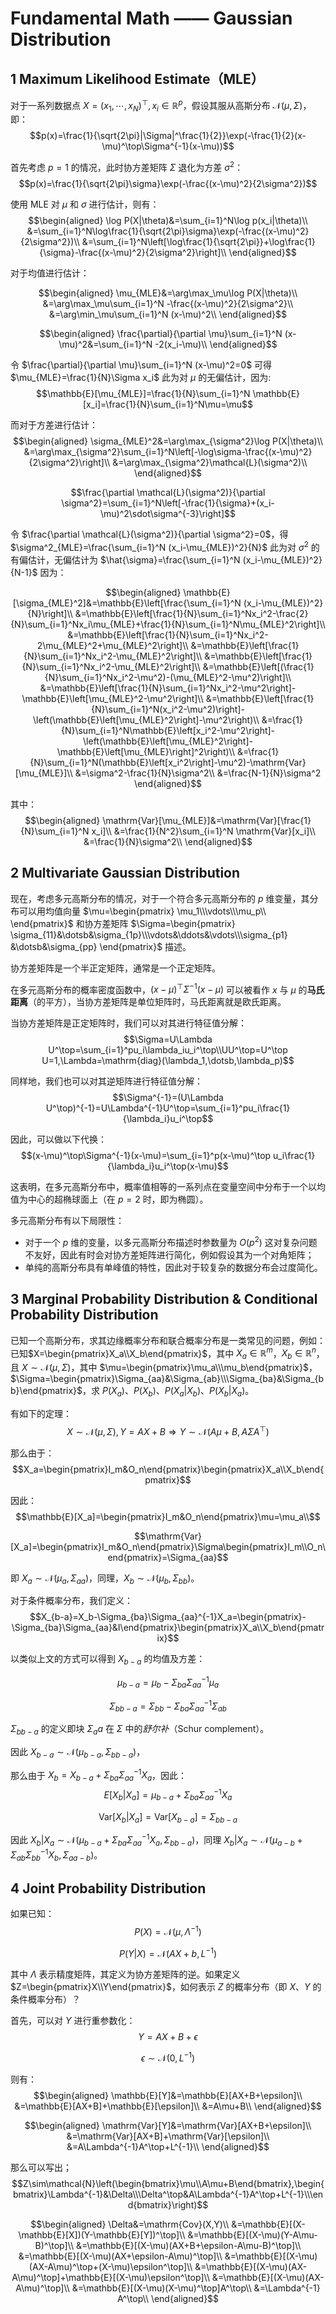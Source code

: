 # Fundamental Math —— Gaussian Distribution

## 1 Maximum Likelihood Estimate（MLE）

对于一系列数据点 $X=(x_1,\dotsb,x_N)^\top,x_i\in\mathbb{R}^p$，假设其服从高斯分布 $\mathcal{N}(\mu,\Sigma)$，即：
$$p(x)=\frac{1}{\sqrt{2\pi}|\Sigma|^\frac{1}{2}}\exp(-\frac{1}{2}(x-\mu)^\top\Sigma^{-1}(x-\mu))$$

首先考虑 $p=1$ 的情况，此时协方差矩阵 $\Sigma$ 退化为方差 $\sigma^2$：
$$p(x)=\frac{1}{\sqrt{2\pi}\sigma}\exp(-\frac{(x-\mu)^2}{2\sigma^2})$$

使用 MLE 对 $\mu$ 和 $\sigma$ 进行估计，则有：
$$\begin{aligned}
    \log P(X|\theta)&=\sum_{i=1}^N\log p(x_i|\theta)\\
    &=\sum_{i=1}^N\log\frac{1}{\sqrt{2\pi}\sigma}\exp(-\frac{(x-\mu)^2}{2\sigma^2})\\
    &=\sum_{i=1}^N\left[\log\frac{1}{\sqrt{2\pi}}+\log\frac{1}{\sigma}-\frac{(x-\mu)^2}{2\sigma^2}\right]\\
\end{aligned}$$

对于均值进行估计：

$$\begin{aligned}
    \mu_{MLE}&=\arg\max_\mu\log P(X|\theta)\\
    &=\arg\max_\mu\sum_{i=1}^N -\frac{(x-\mu)^2}{2\sigma^2}\\
    &=\arg\min_\mu\sum_{i=1}^N (x-\mu)^2\\
\end{aligned}$$

$$\begin{aligned}
    \frac{\partial}{\partial \mu}\sum_{i=1}^N (x-\mu)^2&=\sum_{i=1}^N -2(x_i-\mu)\\
\end{aligned}$$

令 $\frac{\partial}{\partial \mu}\sum_{i=1}^N (x-\mu)^2=0$ 可得 $\mu_{MLE}=\frac{1}{N}\Sigma x_i$ 此为对 $\mu$ 的无偏估计，因为:
$$\mathbb{E}[\mu_{MLE}]=\frac{1}{N}\sum_{i=1}^N \mathbb{E}[x_i]=\frac{1}{N}\sum_{i=1}^N\mu=\mu$$

而对于方差进行估计：
$$\begin{aligned}
    \sigma_{MLE}^2&=\arg\max_{\sigma^2}\log P(X|\theta)\\
    &=\arg\max_{\sigma^2}\sum_{i=1}^N\left[-\log\sigma-\frac{(x-\mu)^2}{2\sigma^2}\right]\\
    &=\arg\max_{\sigma^2}\mathcal{L}(\sigma^2)\\
\end{aligned}$$

$$\frac{\partial \mathcal{L}(\sigma^2)}{\partial \sigma^2}=\sum_{i=1}^N\left[-\frac{1}{\sigma}+(x_i-\mu)^2\sdot\sigma^{-3}\right]$$

令 $\frac{\partial \mathcal{L}(\sigma^2)}{\partial \sigma^2}=0$，得 $\sigma^2_{MLE}=\frac{\sum_{i=1}^N (x_i-\mu_{MLE})^2}{N}$ 此为对 $\sigma^2$ 的有偏估计，无偏估计为 $\hat{\sigma}=\frac{\sum_{i=1}^N (x_i-\mu_{MLE})^2}{N-1}$ 因为：

$$\begin{aligned}
    \mathbb{E}[\sigma_{MLE}^2]&=\mathbb{E}\left[\frac{\sum_{i=1}^N (x_i-\mu_{MLE})^2}{N}\right]\\
    &=\mathbb{E}\left[\frac{1}{N}\sum_{i=1}^Nx_i^2-\frac{2}{N}\sum_{i=1}^Nx_i\mu_{MLE}+\frac{1}{N}\sum_{i=1}^N\mu_{MLE}^2\right]\\
    &=\mathbb{E}\left[\frac{1}{N}\sum_{i=1}^Nx_i^2-2\mu_{MLE}^2+\mu_{MLE}^2\right]\\
    &=\mathbb{E}\left[\frac{1}{N}\sum_{i=1}^Nx_i^2-\mu_{MLE}^2\right]\\
    &=\mathbb{E}\left[\frac{1}{N}\sum_{i=1}^Nx_i^2-\mu_{MLE}^2\right]\\
    &=\mathbb{E}\left[(\frac{1}{N}\sum_{i=1}^Nx_i^2-\mu^2)-(\mu_{MLE}^2-\mu^2)\right]\\
    &=\mathbb{E}\left[\frac{1}{N}\sum_{i=1}^Nx_i^2-\mu^2\right]-\mathbb{E}\left[\mu_{MLE}^2-\mu^2\right]\\
    &=\mathbb{E}\left[\frac{1}{N}\sum_{i=1}^N(x_i^2-\mu^2)\right]-\left(\mathbb{E}\left[\mu_{MLE}^2\right]-\mu^2\right)\\
    &=\frac{1}{N}\sum_{i=1}^N\mathbb{E}\left[x_i^2-\mu^2\right]-\left(\mathbb{E}\left[\mu_{MLE}^2\right]-\mathbb{E}\left[\mu_{MLE}\right]^2\right)\\
    &=\frac{1}{N}\sum_{i=1}^N(\mathbb{E}\left[x_i^2\right]-\mu^2)-\mathrm{Var}[\mu_{MLE}]\\
    &=\sigma^2-\frac{1}{N}\sigma^2\\
    &=\frac{N-1}{N}\sigma^2
\end{aligned}$$

其中：
$$\begin{aligned}
    \mathrm{Var}[\mu_{MLE}]&=\mathrm{Var}[\frac{1}{N}\sum_{i=1}^N x_i]\\
    &=\frac{1}{N^2}\sum_{i=1}^N \mathrm{Var}[x_i]\\
    &=\frac{1}{N}\sigma^2\\
\end{aligned}$$

## 2 Multivariate Gaussian Distribution

现在，考虑多元高斯分布的情况，对于一个符合多元高斯分布的 $p$ 维变量，其分布可以用均值向量 $\mu=\begin{pmatrix}
    \mu_1\\\vdots\\\mu_p\\
\end{pmatrix}$ 和协方差矩阵 $\Sigma=\begin{pmatrix}
    \sigma_{11}&\dotsb&\sigma_{1p}\\\vdots&\ddots&\vdots\\\sigma_{p1}
    &\dotsb&\sigma_{pp}
\end{pmatrix}$ 描述。

协方差矩阵是一个半正定矩阵，通常是一个正定矩阵。

在多元高斯分布的概率密度函数中，$(x-\mu)^\top\Sigma^{-1}(x-\mu)$ 可以被看作 $x$ 与 $\mu$ 的**马氏距离**（的平方），当协方差矩阵是单位矩阵时，马氏距离就是欧氏距离。

当协方差矩阵是正定矩阵时，我们可以对其进行特征值分解：
$$\Sigma=U\Lambda U^\top=\sum_{i=1}^pu_i\lambda_iu_i^\top\\UU^\top=U^\top U=1,\Lambda=\mathrm{diag}(\lambda_1,\dotsb,\lambda_p)$$

同样地，我们也可以对其逆矩阵进行特征值分解：
$$\Sigma^{-1}=(U\Lambda U^\top)^{-1}=U\Lambda^{-1}U^\top=\sum_{i=1}^pu_i\frac{1}{\lambda_i}u_i^\top$$

因此，可以做以下代换：
$$(x-\mu)^\top\Sigma^{-1}(x-\mu)=\sum_{i=1}^p(x-\mu)^\top u_i\frac{1}{\lambda_i}u_i^\top(x-\mu)$$

这表明，在多元高斯分布中，概率值相等的一系列点在变量空间中分布于一个以均值为中心的超椭球面上（在 $p=2$ 时，即为椭圆）。

多元高斯分布有以下局限性：

- 对于一个 $p$ 维的变量，以多元高斯分布描述时参数量为 $O(p^2)$ 这对复杂问题不友好，因此有时会对协方差矩阵进行简化，例如假设其为一个对角矩阵；
- 单纯的高斯分布具有单峰值的特性，因此对于较复杂的数据分布会过度简化。

## 3 Marginal Probability Distribution & Conditional Probability Distribution

已知一个高斯分布，求其边缘概率分布和联合概率分布是一类常见的问题，例如：已知$X=\begin{pmatrix}X_a\\X_b\end{pmatrix}$，其中 $X_a\in\mathbb{R}^m$，$X_b\in\mathbb{R}^n$，且 $X\sim\mathcal{N}(\mu,\Sigma)$，其中 $\mu=\begin{pmatrix}\mu_a\\\mu_b\end{pmatrix}$，$\Sigma=\begin{pmatrix}\Sigma_{aa}&\Sigma_{ab}\\\Sigma_{ba}&\Sigma_{bb}\end{pmatrix}$，求 $P(X_a)$、$P(X_b)$、$P(X_a|X_b)$、$P(X_b|X_a)$。

有如下的定理：
$$X\sim\mathcal{N}(\mu,\Sigma),Y=AX+B\Rightarrow Y\sim\mathcal{N}(A\mu+B,A\Sigma A^\top)$$

那么由于：
$$X_a=\begin{pmatrix}I_m&O_n\end{pmatrix}\begin{pmatrix}X_a\\X_b\end{pmatrix}$$

因此：
$$\mathbb{E}[X_a]=\begin{pmatrix}I_m&O_n\end{pmatrix}\mu=\mu_a\\$$

$$\mathrm{Var}[X_a]=\begin{pmatrix}I_m&O_n\end{pmatrix}\Sigma\begin{pmatrix}I_m\\O_n\end{pmatrix}=\Sigma_{aa}$$

即 $X_a\sim\mathcal{N}(\mu_a,\Sigma_{aa})$，同理，$X_b\sim\mathcal{N}(\mu_b,\Sigma_{bb})$。

对于条件概率分布，我们定义：
$$X_{b-a}=X_b-\Sigma_{ba}\Sigma_{aa}^{-1}X_a=\begin{pmatrix}-\Sigma_{ba}\Sigma_{aa}&I\end{pmatrix}\begin{pmatrix}X_a\\X_b\end{pmatrix}$$

以类似上文的方式可以得到 $X_{b-a}$ 的均值及方差：

$$\mu_{b-a}=\mu_b-\Sigma_{ba}\Sigma_{aa}^{-1}\mu_a$$

$$\Sigma_{bb-a}=\Sigma_{bb}-\Sigma_{ba}\Sigma_{aa}^{-1}\Sigma_{ab}$$

$\Sigma_{bb-a}$ 的定义即块 $\Sigma_aa$ 在 $\Sigma$ 中的*舒尔补*（Schur complement）。

因此 $X_{b-a}\sim\mathcal{N}(\mu_{b-a},\Sigma_{bb-a})$，

那么由于 $X_b=X_{b-a}+\Sigma_{ba}\Sigma_{aa}^{-1}X_a$，因此：
$$E[X_b|X_a]=\mu_{b-a}+\Sigma_{ba}\Sigma_{aa}^{-1}X_a$$

$$\mathrm{Var}[X_b|X_a]=\mathrm{Var}[X_{b-a}]=\Sigma_{bb-a}$$

因此 $X_b|X_a\sim\mathcal{N}(\mu_{b-a}+\Sigma_{ba}\Sigma_{aa}^{-1}X_a,\Sigma_{bb-a})$，同理  $X_b|X_a\sim\mathcal{N}(\mu_{a-b}+\Sigma_{ab}\Sigma_{bb}^{-1}X_b,\Sigma_{aa-b})$。

## 4 Joint Probability Distribution

如果已知：
$$P(X)=\mathcal{N}(\mu,\Lambda^{-1})$$

$$P(Y|X)=\mathcal{N}(AX+b,L^{-1})$$

其中 $\Lambda$ 表示精度矩阵，其定义为协方差矩阵的逆。如果定义 $Z=\begin{pmatrix}X\\Y\end{pmatrix}$，如何表示 $Z$ 的概率分布（即 $X$、$Y$ 的条件概率分布）？

首先，可以对 $Y$ 进行重参数化：
$$Y=AX+B+\epsilon$$

$$\epsilon\sim\mathcal{N}(0,L^{-1})$$

则有：
$$\begin{aligned}
    \mathbb{E}[Y]&=\mathbb{E}[AX+B+\epsilon]\\
    &=\mathbb{E}[AX+B]+\mathbb{E}[\epsilon]\\
    &=A\mu+B\\
\end{aligned}$$

$$\begin{aligned}
    \mathrm{Var}[Y]&=\mathrm{Var}[AX+B+\epsilon]\\
    &=\mathrm{Var}[AX+B]+\mathrm{Var}[\epsilon]\\
    &=A\Lambda^{-1}A^\top+L^{-1}\\
\end{aligned}$$

那么可以写出；
$$Z\sim\mathcal{N}\left(\begin{bmatrix}\mu\\A\mu+B\end{bmatrix},\begin{bmatrix}\Lambda^{-1}&\Delta\\\Delta^\top&A\Lambda^{-1}A^\top+L^{-1}\\\end{bmatrix}\right)$$

$$\begin{aligned}
    \Delta&=\mathrm{Cov}(X,Y)\\
    &=\mathbb{E}[(X-\mathbb{E}[X])(Y-\mathbb{E}[Y])^\top]\\
    &=\mathbb{E}[(X-\mu)(Y-A\mu-B)^\top]\\
    &=\mathbb{E}[(X-\mu)(AX+B+\epsilon-A\mu-B)^\top]\\
    &=\mathbb{E}[(X-\mu)(AX+\epsilon-A\mu)^\top]\\
    &=\mathbb{E}[(X-\mu)(AX-A\mu)^\top+(X-\mu)\epsilon^\top]\\
    &=\mathbb{E}[(X-\mu)(AX-A\mu)^\top]+\mathbb{E}[(X-\mu)\epsilon^\top]\\
    &=\mathbb{E}[(X-\mu)(AX-A\mu)^\top]\\
    &=\mathbb{E}[(X-\mu)(X-\mu)^\top]A^\top\\
    &=\Lambda^{-1} A^\top\\
\end{aligned}$$
